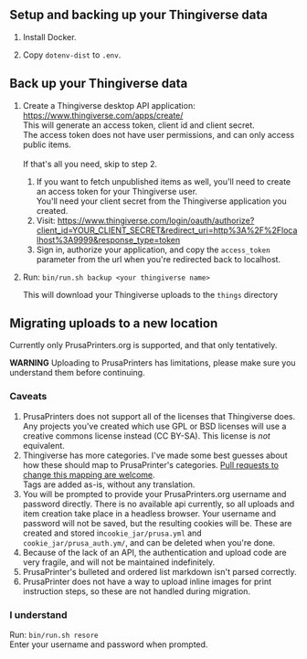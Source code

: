 ## Setup and backing up your Thingiverse data
1. Install Docker.

2. Copy `dotenv-dist` to `.env`.

## Back up your Thingiverse data

1. Create a Thingiverse desktop API application: https://www.thingiverse.com/apps/create/  
This will generate an access token, client id and client secret.  
The access token does not have user permissions, and can only access public items.  
<br>If that's all you need, skip to step 2.

    1. If you want to fetch unpublished items as well, you'll need to create an access token for your Thingiverse user.  
    You'll need your client secret from the Thingiverse application you created.
    2. Visit: https://www.thingiverse.com/login/oauth/authorize?client_id=YOUR_CLIENT_SECRET&redirect_uri=http%3A%2F%2Flocalhost%3A9999&response_type=token
    3. Sign in, authorize your application, and copy the `access_token` parameter from the url 
when you're redirected back to localhost.

2. Run: `bin/run.sh backup <your thingiverse name>`

    This will download your Thingiverse uploads to the `things` directory

## Migrating uploads to a new location

Currently only PrusaPrinters.org is supported, and that only tentatively.

**WARNING** Uploading to PrusaPrinters has limitations, 
please make sure you understand them before continuing.

### Caveats
1. PrusaPrinters does not support all of the licenses that Thingiverse does. Any projects
you've created which use GPL or BSD licenses will use a creative commons license instead (CC BY-SA).
This license is _not_ equivalent.
2. Thingiverse has more categories. I've made some best guesses about how these should map to 
PrusaPrinter's categories. [Pull requests to change this mapping are welcome](lib/prusa/uploader.rb).  
Tags are added as-is, without any translation.
3. You will be prompted to provide your PrusaPrinters.org username and password directly. There is no available
api currently, so all uploads and item creation take place in a headless browser. Your username and password
will not be saved, but the resulting cookies will be. These are created and stored in`cookie_jar/prusa.yml` and 
`cookie_jar/prusa_auth.ym/`, and can be deleted when you're done.
4. Because of the lack of an API, the authentication and upload code are very fragile, and
will not be maintained indefinitely.
5. PrusaPrinter's bulleted and ordered list markdown isn't parsed correctly.
6. PrusaPrinter does not have a way to upload inline images for print instruction steps, so these are not handled during
migration.

### I understand
Run: `bin/run.sh resore`  
Enter your username and password when prompted.
